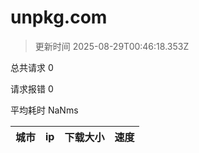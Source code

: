 
  # unpkg.com

  > 更新时间 2025-08-29T00:46:18.353Z
  
  总共请求 0

  请求报错 0

  平均耗时 NaNms

|城市|ip|下载大小|速度|
|-----|----------|---|---|

  
